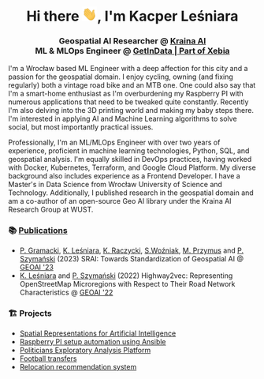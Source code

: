 <h1 align="center">Hi there <img src="https://raw.githubusercontent.com/Calychas/Calychas/main/gifs/hand.gif" width="30px">, I'm Kacper Leśniara </h1>
<h3 align="center">Geospatial AI Researcher @ <a href="https://kraina.ai">Kraina AI</a> <br> ML & MLOps Engineer @ <a href="https://github.com/getindata">GetInData | Part of Xebia</a></h3>

I'm a Wrocław based ML Engineer with a deep affection for this city and a passion for the geospatial domain. I enjoy cycling, owning (and fixing regularly) both a vintage road bike and an MTB one. One could also say that I'm a smart-home enthusiast as I'm overburdening my Raspberry PI with numerous applications that need to be tweaked quite constantly. Recently I'm also delving into the 3D printing world and making my baby steps there. I'm interested in applying AI and Machine Learning algorithms to solve social, but most importantly practical issues.

Professionally, I'm an ML/MLOps Engineer with over two years of experience, proficient in machine learning technologies, Python, SQL, and geospatial analysis. I'm equally skilled in DevOps practices, having worked with Docker, Kubernetes, Terraform, and Google Cloud Platform. My diverse background also includes experience as a Frontend Developer. I have a Master's in Data Science from Wrocław University of Science and Technology. Additionally, I published research in the geospatial domain and am a co-author of an open-source Geo AI library under the Kraina AI Research Group at WUST.

### 📚 [Publications](https://kraina.ai/pages/publications/)
  - [P. Gramacki](https://github.com/piotrgramacki), [K. Leśniara](https://github.com/Calychas), [K. Raczycki](https://github.com/RaczeQ), [S.Woźniak](https://github.com/simonusher), [M. Przymus](https://github.com/mprzymus) and [P. Szymański](https://github.com/niedakh) (2023) SRAI: Towards Standardization of Geospatial AI @ [GEOAI '23](https://geoai.ornl.gov/acmsigspatial-geoai/2023-main/)
  - [K. Leśniara](https://github.com/Calychas) and [P. Szymański](https://github.com/niedakh) (2022) Highway2vec: Representing OpenStreetMap Microregions with Respect to Their Road Network Characteristics @ [GEOAI '22](https://geoai.ornl.gov/acmsigspatial-geoai/2022-2/)

### 🏗️ Projects
  - [Spatial Representations for Artificial Intelligence](https://github.com/kraina-ai/srai)
  - [Raspberry PI setup automation using Ansible](https://github.com/Calychas/ansible-pi)
  - [Politicians Exploratory Analysis Platform](https://github.com/EmbeddML/peap-frontend)
  - [Football transfers](https://football-transfers.web.app/)
  - [Relocation recommendation system](https://github.com/EmbeddML/relocation-recommendation)


